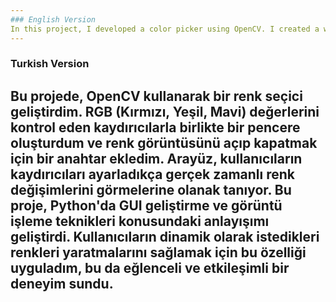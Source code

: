 ```yaml
---
### English Version
In this project, I developed a color picker using OpenCV. I created a window with trackbars to control the RGB values (Red, Green, Blue) and a switch to toggle the color display on and off. The interface allows users to see real-time color changes as they adjust the trackbars. This project enhanced my understanding of GUI development in Python and image processing techniques. I implemented this feature to enable users to dynamically create their desired colors, making it a fun and interactive experience.
---
```

### Turkish Version
Bu projede, OpenCV kullanarak bir renk seçici geliştirdim. RGB (Kırmızı, Yeşil, Mavi) değerlerini kontrol eden kaydırıcılarla birlikte bir pencere oluşturdum ve renk görüntüsünü açıp kapatmak için bir anahtar ekledim. Arayüz, kullanıcıların kaydırıcıları ayarladıkça gerçek zamanlı renk değişimlerini görmelerine olanak tanıyor. Bu proje, Python'da GUI geliştirme ve görüntü işleme teknikleri konusundaki anlayışımı geliştirdi. Kullanıcıların dinamik olarak istedikleri renkleri yaratmalarını sağlamak için bu özelliği uyguladım, bu da eğlenceli ve etkileşimli bir deneyim sundu.
---
